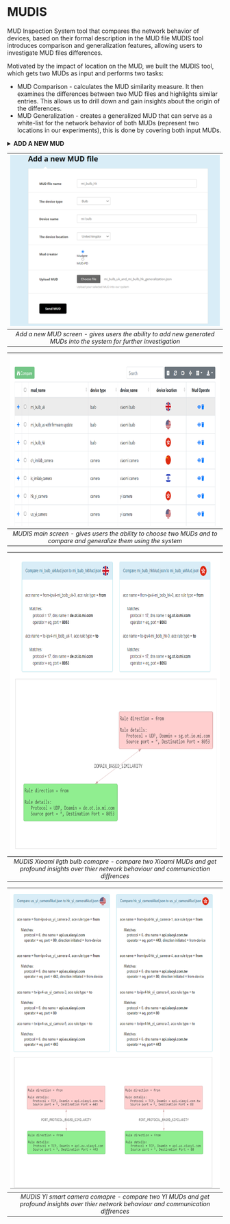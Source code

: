 # MUDIS
MUD Inspection System tool that compares the network behavior of devices, based on their formal description in the MUD file
MUDIS tool introduces comparison and generalization features, allowing users to investigate MUD files differences.

Motivated by the impact of location on the MUD, we built
the MUDIS tool, which gets two MUDs as input and performs
two tasks:

* MUD Comparison - calculates the MUD similarity measure. It then examines the differences between two MUD
files and highlights similar entries. This allows us to drill
down and gain insights about the origin of the differences.
* MUD Generalization - creates a generalized MUD that
can serve as a white-list for the network behavior of both
MUDs (represent two locations in our experiments), this
is done by covering both input MUDs.

<details>
  <summary><b>ADD A NEW MUD</b></summary>
  
  - bla
  - bla3
  
  <p>

- bla
- bla2
  
This is a basic feature that gives researchers the option to add MUDS into the system.<br>
The uploaded MUD is then saved at the server and in a dedicated MongoDB for further use.<br>
When adding a new MUD you can add some helpful metadata like - device name, device type, the device geolocation etc.

</p>
</details>


| <img src="images/mudis_mud_addition.PNG" width="100%" height="400"> | 
|:--:| 
| *Add a new MUD screen - gives users the ability to add new generated MUDs into the system for further investigation* |

| <img src="/images/mudis_main_screen.PNG" width="100%" height="400"> | 
|:--:| 
| *MUDIS main screen - gives users the ability to choose two MUDs and to compare and generalize them using the system* |

| <img src="/images/mudis_mi_compare.PNG" width="100%" height="700"> | 
|:--:| 
| *MUDIS Xioami ligth bulb comapre - compare two Xioami MUDs and get profound insights over thier network behaviour and communication diffrences* |

| <img src="/images/mudis_yi_compare.PNG" width="100%" height="700"> | 
|:--:| 
| *MUDIS YI smart camera comapre - compare two YI MUDs and get profound insights over thier network behaviour and communication diffrences* |
